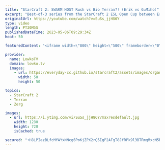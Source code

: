 ```yaml
---
title: "StarCraft 2: SWARM HOST Rush vs Bio Terran?! (Erik vs GuMiho)"
excerpt: "Best-of-3 series from the StarCraft 2 ESL Open Cup between Erik (Zerg) and GuMiho. In this series Erik decides to go for some very strange build orders vs Terran. Support my work: https://patreon.com/lowkotv Lowko Merch: https://lowko.shop  Dark vs Erik: https://youtu.be/InNm98MUfSg  My YouTube channels:"
originalUrl: https://youtube.com/watch?v=SuSs_jjH86Y
type: video
length: PT30M5S
publishedDateTime: 2023-05-06T09:29:34Z
heat: 50

featuredContent: "<iframe width=\"800\" height=\"500\" frameborder=\"0\" src=\"https://www.youtube.com/embed/SuSs_jjH86Y\" allow=\"accelerometer; autoplay; encrypted-media; gyroscope; picture-in-picture\" allowfullscreen></iframe>"

provider:
  name: LowkoTV
  domain: lowko.tv
  images:
    - url: https://everyday-cc.github.io/starcraft2/assets/images/organizations/lowko.tv-50x50.jpg
      width: 50
      height: 50

topics:
  - StarCraft 2
  - Terran
  - Zerg

images:
  - url: https://i.ytimg.com/vi/SuSs_jjH86Y/maxresdefault.jpg
    width: 1280
    height: 720
    isCached: true

secured: "+H8LPIazBLfcMfAYxNNcg6PoKjZPX2rQ5IgP2AFgT8JfRPk9l3BTRmqMxcN5RerBUFlnmmDUsLcbmnrP8JcKc0WxG7YKRpxax0Z/WMHzFBDzP5dD6gZmTTSbC2dqLTW7YESiwG1Iwldv6l3P6CKHjvNa3JlCPf4CUL/pDkATdleB5Ajae4dkpK7IEUl2wbI4Yn2Cq/dJKmVkZWgNjyD6aF6VHRHJ/xBucbfubqJDyUY0eUk9/Wu5bpYllO0lPqjOn29XT4EC4s2hjOWVQ0AkH3nr9ixDSIv1UIEQqpfH3ijUuMpfrIUlHOXTeMgqbASNzhyvNOPBrj2kWdJ8Rt8BN8p9Tw4OYzIURHZisANOhsGd8s+BE7Olr/nlODv3P5aNoXlhIrwTXh7etbUMiOAkV5eZCrWMDhKDXwXrZS6XjHQ=;ReiNZyrDBNpi86aUYbCcjw=="
---
```


